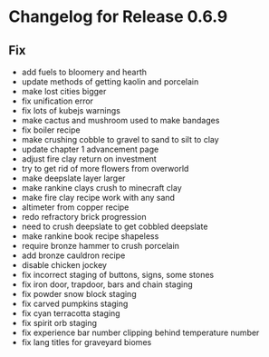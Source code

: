 # Changelog for Release 0.6.9

## Fix

- add fuels to bloomery and hearth
- update methods of getting kaolin and porcelain
- make lost cities bigger
- fix unification error
- fix lots of kubejs warnings
- make cactus and mushroom used to make bandages
- fix boiler recipe
- make crushing cobble to gravel to sand to silt to clay
- update chapter 1 advancement page
- adjust fire clay return on investment
- try to get rid of more flowers from overworld
- make deepslate layer larger
- make rankine clays crush to minecraft clay
- make fire clay recipe work with any sand
- altimeter from copper recipe
- redo refractory brick progression
- need to crush deepslate to get cobbled deepslate
- make rankine book recipe shapeless
- require bronze hammer to crush porcelain
- add bronze cauldron recipe
- disable chicken jockey
- fix incorrect staging of buttons, signs, some stones
- fix iron door, trapdoor, bars and chain staging
- fix powder snow block staging
- fix carved pumpkins staging
- fix cyan terracotta staging
- fix spirit orb staging
- fix experience bar number clipping behind temperature number
- fix lang titles for graveyard biomes
